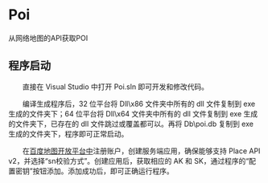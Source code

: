 # Poi

从网络地图的API获取POI

## 程序启动

　　直接在 Visual Studio 中打开 Poi.sln 即可开发和修改代码。

　　编译生成程序后，32 位平台将 Dll\x86 文件夹中所有的 dll 文件复制到 exe 生成的文件夹下；64 位平台将 Dll\x64 文件夹中所有的 dll 文件复制到 exe 生成的文件夹下，已存在的 dll 文件跳过或覆盖都可以。再将 Db\poi.db 复制到 exe 生成的文件夹下，程序即可正常启动。

　　在[百度地图开放平台中](http://lbsyun.baidu.com/)注册账户，创建服务端应用，确保能够支持 Place API v2，并选择“sn校验方式”。创建应用后，获取相应的 AK 和 SK，通过程序的“配置密钥”按钮添加。添加成功后，即可正确运行程序。
